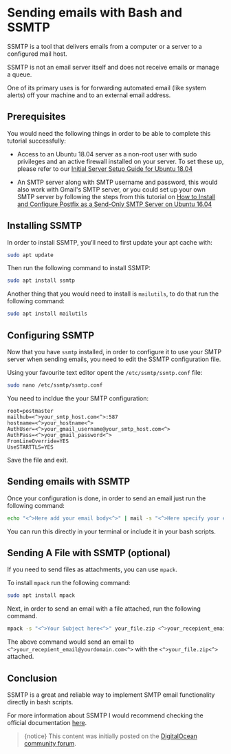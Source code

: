 # Sending emails with Bash and SSMTP

SSMTP is a tool that delivers emails from a computer or a server to a configured mail host. 

SSMTP is not an email server itself and does not receive emails or manage a queue. 

One of its primary uses is for forwarding automated email (like system alerts) off your machine and to an external email address.

## Prerequisites

You would need the following things in order to be able to complete this tutorial successfully:

* Access to an Ubuntu 18.04 server as a non-root user with sudo privileges and an active firewall installed on your server. To set these up, please refer to our [Initial Server Setup Guide for Ubuntu 18.04](https://www.digitalocean.com/community/tutorials/initial-server-setup-with-ubuntu-18-04)

* An SMTP server along with SMTP username and password, this would also work with Gmail's SMTP server, or you could set up your own SMTP server by following the steps from this tutorial on [How to Install and Configure Postfix as a Send-Only SMTP Server on Ubuntu 16.04](https://www.digitalocean.com/community/tutorials/how-to-install-and-configure-postfix-as-a-send-only-smtp-server-on-ubuntu-16-04)

## Installing SSMTP

In order to install SSMTP, you’ll need to first update your apt cache with:

```bash
sudo apt update
```

Then run the following command to install SSMTP:

```bash
sudo apt install ssmtp
```

Another thing that you would need to install is `mailutils`, to do that run the following command:

```bash
sudo apt install mailutils
```

## Configuring SSMTP

Now that you have `ssmtp` installed, in order to configure it to use your SMTP server when sending emails, you need to edit the SSMTP configuration file.

Using your favourite text editor opent the `/etc/ssmtp/ssmtp.conf` file:

```bash
sudo nano /etc/ssmtp/ssmtp.conf
```

You need to incldue the your SMTP configuration:

```
root=postmaster
mailhub=<^>your_smtp_host.com<^>:587
hostname=<^>your_hostname<^>
AuthUser=<^>your_gmail_username@your_smtp_host.com<^>
AuthPass=<^>your_gmail_password<^>
FromLineOverride=YES
UseSTARTTLS=YES
```

Save the file and exit.

## Sending emails with SSMTP

Once your configuration is done, in order to send an email just run the following command:

```bash
echo "<^>Here add your email body<^>" | mail -s "<^>Here specify your email subject<^>" <^>your_recepient_email@yourdomain.com<^>
```

You can run this directly in your terminal or include it in your bash scripts.

## Sending A File with SSMTP (optional)

If you need to send files as attachments, you can use `mpack`.

To install `mpack` run the following command:

```bash
sudo apt install mpack
```

Next, in order to send an email with a file attached, run the following command.

```bash
mpack -s "<^>Your Subject here<^>" your_file.zip <^>your_recepient_email@yourdomain.com<^>
```

The above command would send an email to `<^>your_recepient_email@yourdomain.com<^>` with the `<^>your_file.zip<^>` attached.

## Conclusion

SSMTP is a great and reliable way to implement SMTP email functionality directly in bash scripts.

For more information about SSMTP I would recommend checking the official documentation [here](https://wiki.archlinux.org/index.php/SSMTP).

>{notice} This content was initially posted on the [DigitalOcean community forum](https://www.digitalocean.com/community/questions/how-to-send-emails-from-a-bash-script-using-ssmtp).
